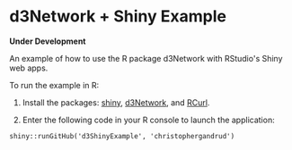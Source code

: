 d3Network + Shiny Example
==============

**Under Development** 

An example of how to use the R package d3Network with RStudio's Shiny web apps.

To run the example in R:

1. Install the packages: [shiny](http://shiny.rstudio.com/), [d3Network](http://christophergandrud.github.io/d3Network/), and [RCurl](http://www.omegahat.org/RCurl/).

2. Enter the following code in your R console to launch the application:

```{S}
shiny::runGitHub('d3ShinyExample', 'christophergandrud')
```
